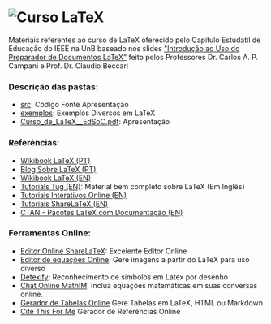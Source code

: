 ![Curso LaTeX](http://upload.wikimedia.org/wikipedia/commons/thumb/9/92/LaTeX_logo.svg/220px-LaTeX_logo.svg.png)
===========

Materiais referentes ao curso de LaTeX oferecido pelo Capítulo Estudatil de Educação do IEEE na UnB baseado nos slides ["Introdução ao Uso do Preparador de Documentos LaTeX"](https://www.tug.org/texlive/devsrc/Master/texmf-dist/doc/latex/cursolatex/cursolatex.pdf) feito pelos Professores Dr. Carlos A. P. Campani e Prof. Dr. Claudio Beccari

### Descrição das pastas:
 - [src](https://github.com/edusoc-unb/curso_latex): Código Fonte Apresentação
 - [exemplos](https://github.com/edusoc-unb/curso_latex): Exemplos Diversos em LaTeX
 - [Curso_de_LaTeX__EdSoC.pdf](https://github.com/edusoc-unb/curso_latex): Apresentação

### Referências:
 - [Wikibook LaTeX (PT)](https://pt.wikibooks.org/wiki/Latex)
 - [Blog Sobre LaTeX (PT)](https://latexbr.blogspot.com.br/2012/07/aprendendo-latex-em-5-minutos.html)
 - [Wikibook LaTeX (EN)](https://en.wikibooks.org/wiki/LaTeX)
 - [Tutorials Tug (EN)](https://www.tug.org/tutorials/tugindia/): Material bem completo sobre LaTeX (Em Inglês)
 - [Tutoriais Interativos Online (EN)](https://www.latex-tutorial.com/)
 - [Tutoriais ShareLaTeX (EN)](https://www.sharelatex.com/learn)
 - [CTAN - Pacotes LaTeX com Documentação (EN)](https://www.ctan.org/?lang=en)

### Ferramentas Online:
 - [Editor Online ShareLaTeX](https://www.sharelatex.com): Excelente Editor Online
 - [Editor de equações Online](http://www.numberempire.com/texequationeditor/equationeditor.php): Gere imagens a partir do LaTeX para uso diverso
 - [Detexify](http://detexify.kirelabs.org/classify.html): Reconhecimento de simbolos em Latex por desenho
 - [Chat Online MathIM](http://mathim.com/): Inclua equações matemáticas em suas conversas online.
 - [Gerador de Tabelas Online](http://www.tablesgenerator.com/) Gere Tabelas em LaTeX, HTML ou Markdown
 - [Cite This For Me](http://www.citethisforme.com/) Gerador de Referências Online
